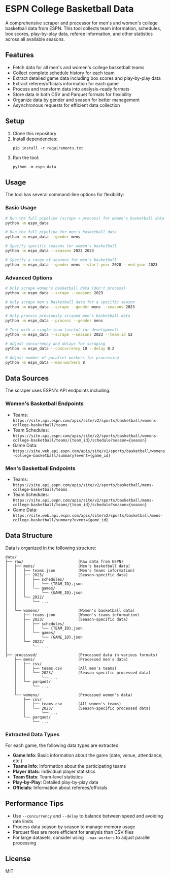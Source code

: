 # ESPN College Basketball Data

A comprehensive scraper and processor for men's and women's college basketball data from ESPN. This tool collects team information, schedules, box scores, play-by-play data, referee information, and other statistics across all available seasons.

## Features

- Fetch data for all men's and women's college basketball teams
- Collect complete schedule history for each team
- Extract detailed game data including box scores and play-by-play data
- Extract referee/officials information for each game
- Process and transform data into analysis-ready formats
- Store data in both CSV and Parquet formats for flexibility
- Organize data by gender and season for better management
- Asynchronous requests for efficient data collection

## Setup

1. Clone this repository
2. Install dependencies:
   ```
   pip install -r requirements.txt
   ```
3. Run the tool:
   ```
   python -m espn_data
   ```

## Usage

The tool has several command-line options for flexibility:

### Basic Usage

```bash
# Run the full pipeline (scrape + process) for women's basketball data for the last two seasons
python -m espn_data

# Run the full pipeline for men's basketball data
python -m espn_data --gender mens

# Specify specific seasons for women's basketball
python -m espn_data --seasons 2022 2023

# Specify a range of seasons for men's basketball
python -m espn_data --gender mens --start-year 2020 --end-year 2023
```

### Advanced Options

```bash
# Only scrape women's basketball data (don't process)
python -m espn_data --scrape --seasons 2023

# Only scrape men's basketball data for a specific season
python -m espn_data --scrape --gender mens --seasons 2023

# Only process previously scraped men's basketball data
python -m espn_data --process --gender mens

# Test with a single team (useful for development)
python -m espn_data --scrape --seasons 2023 --team-id 52

# Adjust concurrency and delays for scraping
python -m espn_data --concurrency 10 --delay 0.2

# Adjust number of parallel workers for processing
python -m espn_data --max-workers 8
```

## Data Sources

The scraper uses ESPN's API endpoints including:

### Women's Basketball Endpoints

- Teams: `https://site.api.espn.com/apis/site/v2/sports/basketball/womens-college-basketball/teams`
- Team Schedules: `https://site.api.espn.com/apis/site/v2/sports/basketball/womens-college-basketball/teams/{team_id}/schedule?season={season}`
- Game Data: `https://site.web.api.espn.com/apis/site/v2/sports/basketball/womens-college-basketball/summary?event={game_id}`

### Men's Basketball Endpoints

- Teams: `https://site.api.espn.com/apis/site/v2/sports/basketball/mens-college-basketball/teams`
- Team Schedules: `https://site.api.espn.com/apis/site/v2/sports/basketball/mens-college-basketball/teams/{team_id}/schedule?season={season}`
- Game Data: `https://site.web.api.espn.com/apis/site/v2/sports/basketball/mens-college-basketball/summary?event={game_id}`

## Data Structure

Data is organized in the following structure:

```
data/
├── raw/                        (Raw data from ESPN)
│   ├── mens/                   (Men's basketball data)
│   │   ├── teams.json          (Men's teams information)
│   │   ├── 2023/               (Season-specific data)
│   │   │   ├── schedules/
│   │   │   │   └── {TEAM_ID}.json
│   │   │   └── games/
│   │   │       └── {GAME_ID}.json
│   │   └── 2022/
│   │       └── ...
│   │
│   └── womens/                 (Women's basketball data)
│       ├── teams.json          (Women's teams information)
│       ├── 2023/               (Season-specific data)
│       │   ├── schedules/
│       │   │   └── {TEAM_ID}.json
│       │   └── games/
│       │       └── {GAME_ID}.json
│       └── 2022/
│           └── ...
│
├── processed/                  (Processed data in various formats)
    ├── mens/                   (Processed men's data)
    │   ├── csv/
    │   │   ├── teams.csv       (All men's teams)
    │   │   └── 2023/           (Season-specific processed data)
    │   │       └── ...
    │   └── parquet/
    │       └── ...
    │
    └── womens/                 (Processed women's data)
        ├── csv/
        │   ├── teams.csv       (All women's teams)
        │   └── 2023/           (Season-specific processed data)
        │       └── ...
        └── parquet/
            └── ...
```

### Extracted Data Types

For each game, the following data types are extracted:

- **Game Info**: Basic information about the game (date, venue, attendance, etc.)
- **Teams Info**: Information about the participating teams
- **Player Stats**: Individual player statistics
- **Team Stats**: Team-level statistics
- **Play-by-Play**: Detailed play-by-play data
- **Officials**: Information about referees/officials

## Performance Tips

- Use `--concurrency` and `--delay` to balance between speed and avoiding rate limits
- Process data season by season to manage memory usage
- Parquet files are more efficient for analysis than CSV files
- For large datasets, consider using `--max-workers` to adjust parallel processing

## License

MIT
